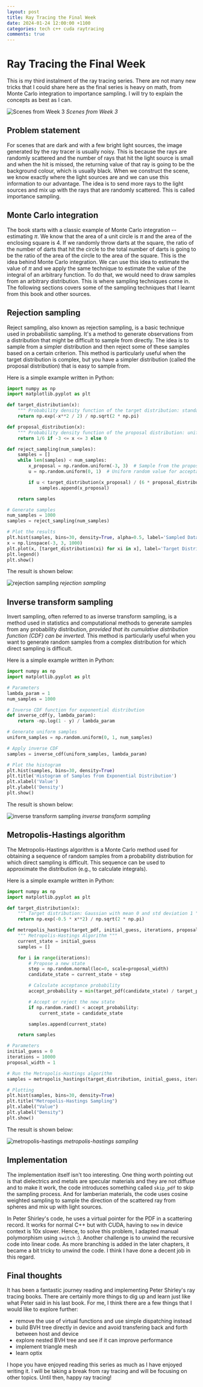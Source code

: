 ```yaml
---
layout: post
title: Ray Tracing the Final Week
date: 2024-01-24 12:00:00 +1100
categories: tech c++ cuda raytracing
comments: true
---
```


# Ray Tracing the Final Week

This is my third instalment of the ray tracing series. There are not many new tricks that I could share here as the final series is heavy on math, from Monte Carlo integration to importance sampling. I will try to explain the concepts as best as I can.

![Scenes from Week 3](/assets/img/wk3-scenes-concat.jpg)
_Scenes from Week 3_

## Problem statement

For scenes that are dark and with a few bright light sources, the image generated by the ray tracer is usually noisy. This is because the rays are randomly scattered and the number of rays that hit the light source is small and when the hit is missed, the returning value of that ray is going to be the background colour, which is usually black. When we construct the scene, we know exactly where the light sources are and we can use this information to our advantage. The idea is to send more rays to the light sources and mix up with the rays that are randomly scattered. This is called importance sampling.

## Monte Carlo integration

The book starts with a classic example of Monte Carlo integration -- estimating $\pi$. We know that the area of a unit circle is $\pi$ and the area of the enclosing square is 4. If we randomly throw darts at the square, the ratio of the number of darts that hit the circle to the total number of darts is going to be the ratio of the area of the circle to the area of the square. This is the idea behind Monte Carlo integration. We can use this idea to estimate the value of $\pi$ and we apply the same technique to estimate the value of the integral of an arbitrary function. To do that, we would need to draw samples from an arbitrary distribution. This is where sampling techniques come in. The following sections covers some of the sampling techniques that I learnt from this book and other sources.

## Rejection sampling

Reject sampling, also known as rejection sampling, is a basic technique used in probabilistic sampling. It's a method to generate observations from a distribution that might be difficult to sample from directly. The idea is to sample from a simpler distribution and then reject some of these samples based on a certain criterion. This method is particularly useful when the target distribution is complex, but you have a simpler distribution (called the proposal distribution) that is easy to sample from.

Here is a simple example written in Python:

```python
import numpy as np
import matplotlib.pyplot as plt

def target_distribution(x):
    """ Probability density function of the target distribution: standard normal distribution """
    return np.exp(-x**2 / 2) / np.sqrt(2 * np.pi)

def proposal_distribution(x):
    """ Probability density function of the proposal distribution: uniform distribution between -3 and 3 """
    return 1/6 if -3 <= x <= 3 else 0

def reject_sampling(num_samples):
    samples = []
    while len(samples) < num_samples:
        x_proposal = np.random.uniform(-3, 3)  # Sample from the proposal distribution
        u = np.random.uniform(0, 1)  # Uniform random value for acceptance criterion

        if u < target_distribution(x_proposal) / (6 * proposal_distribution(x_proposal)):
            samples.append(x_proposal)

    return samples

# Generate samples
num_samples = 1000
samples = reject_sampling(num_samples)

# Plot the results
plt.hist(samples, bins=30, density=True, alpha=0.5, label='Sampled Data')
x = np.linspace(-3, 3, 1000)
plt.plot(x, [target_distribution(xi) for xi in x], label='Target Distribution')
plt.legend()
plt.show()
```

The result is shown below:

![rejection sampling](/assets/img/rejection-sampling.png)
_rejection sampling_

## Inverse transform sampling

Invert sampling, often referred to as inverse transform sampling, is a method used in statistics and computational methods to generate samples from any probability distribution, _provided that its cumulative distribution function (CDF) can be inverted_. This method is particularly useful when you want to generate random samples from a complex distribution for which direct sampling is difficult.

Here is a simple example written in Python:

```python
import numpy as np
import matplotlib.pyplot as plt

# Parameters
lambda_param = 1
num_samples = 1000

# Inverse CDF function for exponential distribution
def inverse_cdf(y, lambda_param):
    return -np.log(1 - y) / lambda_param

# Generate uniform samples
uniform_samples = np.random.uniform(0, 1, num_samples)

# Apply inverse CDF
samples = inverse_cdf(uniform_samples, lambda_param)

# Plot the histogram
plt.hist(samples, bins=30, density=True)
plt.title('Histogram of Samples from Exponential Distribution')
plt.xlabel('Value')
plt.ylabel('Density')
plt.show()
```

The result is shown below:

![inverse transform sampling](/assets/img/inverse-transform-sampling.png)
_inverse transform sampling_

## Metropolis-Hastings algorithm

The Metropolis-Hastings algorithm is a Monte Carlo method used for obtaining a sequence of random samples from a probability distribution for which direct sampling is difficult. This sequence can be used to approximate the distribution (e.g., to calculate integrals).

Here is a simple example written in Python:

```python
import numpy as np
import matplotlib.pyplot as plt

def target_distribution(x):
    """ Target distribution: Gaussian with mean 0 and std deviation 1 """
    return np.exp(-0.5 * x**2) / np.sqrt(2 * np.pi)

def metropolis_hastings(target_pdf, initial_guess, iterations, proposal_width):
    """ Metropolis-Hastings Algorithm """
    current_state = initial_guess
    samples = []

    for i in range(iterations):
        # Propose a new state
        step = np.random.normal(loc=0, scale=proposal_width)
        candidate_state = current_state + step

        # Calculate acceptance probability
        accept_probability = min(target_pdf(candidate_state) / target_pdf(current_state), 1)

        # Accept or reject the new state
        if np.random.rand() < accept_probability:
            current_state = candidate_state

        samples.append(current_state)

    return samples

# Parameters
initial_guess = 0
iterations = 10000
proposal_width = 1

# Run the Metropolis-Hastings algorithm
samples = metropolis_hastings(target_distribution, initial_guess, iterations, proposal_width)

# Plotting
plt.hist(samples, bins=30, density=True)
plt.title("Metropolis-Hastings Sampling")
plt.xlabel("Value")
plt.ylabel("Density")
plt.show()
```

The result is shown below:

![metropolis-hastings](/assets/img/metropolis-hastings.png)
_metropolis-hastings sampling_

## Implementation

The implementation itself isn't too interesting. One thing worth pointing out is that dielectrics and metals are specular materials and they are not diffuse and to make it work, the code introduces something called `skip_pdf` to skip the sampling process. And for lamberian materials, the code uses cosine weighted sampling to sample the direction of the scattered ray from spheres and mix up with light sources.

In Peter Shirley's code, he uses a virtual pointer for the PDF in a scattering record. It works for normal C++ but with CUDA, having to `new` in device context is 10x slower. Hence, to solve this problem, I adapted manual polymorphism using `switch` :). Another challenge is to unwind the recursive code into linear code. As more branching is added in the later chapters, it became a bit tricky to unwind the code. I think I have done a decent job in this regard.

## Final thoughts

It has been a fantastic journey reading and implementing Peter Shirley's ray tracing books. There are certainly more things to dig up and learn just like what Peter said in his last book. For me, I think there are a few things that I would like to explore further:

- remove the use of virtual functions and use simple dispatching instead
- build BVH tree directly in device and avoid transfering back and forth between host and device
- explore nested BVH tree and see if it can improve performance
- implement triangle mesh
- learn optix

I hope you have enjoyed reading this series as much as I have enjoyed writing it. I will be taking a break from ray tracing and will be focusing on other topics. Until then, happy ray tracing!
